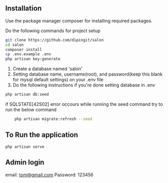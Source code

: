 ## Installation

<p>Use the package manager composer for installing required packages.

<p>Do the following commands for project setup</p>

<!-- Github Markdown -->
```bash
git clone https://github.com/dipingit/salon
cd salon
composer install
cp .env.example .env
php artisan key:generate
```

1. Create a database named 'salon'
2. Setting database name, username(root), and password(keep this blank for mysql default settings) on your .env file
3. Do the following instructions if you're done setting database in .env

```bash
php artisan db:seed
```

<p>if SQLSTATE[42S02] error occours while running the seed command try to run the below command<p>
	
```bash
	php artisan migrate:refresh --seed
```

## To Run the application

```
php artisan serve
```

## Admin login

email: tom@gmail.com Password: 123456